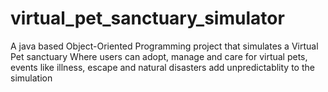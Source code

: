 # virtual_pet_sanctuary_simulator
A java based Object-Oriented Programming project that simulates a Virtual Pet sanctuary Where users can adopt, manage and care for virtual pets, events like illness, escape  and natural disasters add unpredictablity to the simulation
